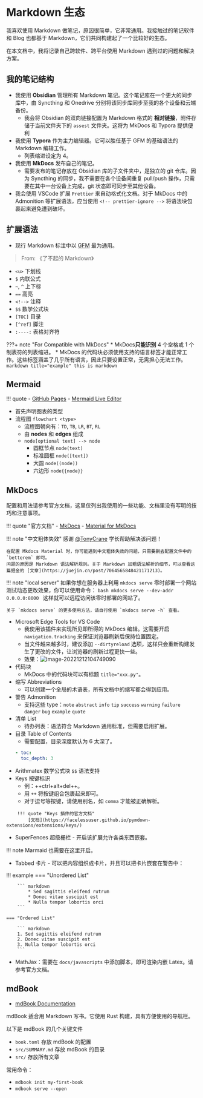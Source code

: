 # Markdown 生态

我喜欢使用 Markdown 做笔记，原因很简单，它非常通用。我接触过的笔记软件和 Blog 也都基于 Markdown，它们共同构建起了一个比较好的生态。

在本文档中，我将记录自己跨软件、跨平台使用 Markdown 遇到过的问题和解决方案。

## 我的笔记结构

-   我使用 **Obsidian** 管理所有 Markdown 笔记。这个笔记库在一个更大的同步库中，由 Syncthing 和 Onedrive 分别将该同步库同步至我的各个设备和云端备份。
    -   我会将 Obsidian 的双向链接配置为 Markdown 格式的 **相对链接**，附件存储于当前文件夹下的 `assest` 文件夹。这将为 MkDocs 和 Typora 提供便利
-   我使用 **Typora** 作为主力编辑器。它可以胜任基于 GFM 的基础语法的 Markdown 编辑工作。
    -   列表缩进设定为 4。
-   我使用 **MkDocs** 发布自己的笔记。
    -   需要发布的笔记存放在 Obsidian 库的子文件夹中，是独立的 git 仓库。因为 Syncthing 的同步，我不需要在各个设备间重复 pull/push 操作，只需要在其中一台设备上完成，git 状态即可同步至其他设备。
-   我会使用 VSCode 扩展 `Prettier` 来自动格式化文档。对于 MkDocs 中的 Admonition 等扩展语法，应当使用 `<!-- prettier-ignore -->` 将语法块包裹起来避免遭到破坏。

## 扩展语法

-   现行 Markdown 标注中以 [GFM](https://github.github.com/gfm) 最为通用。

> From:
> 《了不起的 Markdown》

-   `<u>` 下划线
-   `$` 内联公式
-   `~`, `^` 上下标
-   `==` 高亮
-   `<!-->` 注释
-   `$$` 数学公式块
-   `[TOC]` 目录
-   `[^ref]` 脚注
-   `:----:` 表格对齐符

<!-- prettier-ignore-start -->
???+ note "For Compatible with MkDocs"
    * MkDocs**只能识别** 4 个空格或 1 个制表符的列表缩进。
    * MkDocs 的代码块必须使用支持的语言标签才能正常工作。这些标签涵盖了几乎所有语言，因此只要设置正常，无需担心无法工作。
        ```markdown title="example"
        this is markdown
        ```
<!-- prettier-ignore-end -->

## Mermaid

<!-- prettier-ignore-start -->
!!! quote
    -   [GitHub Pages](https://mermaid-js.github.io/mermaid/#/)
    -   [Mermaid Live Editor](https://mermaid-js.github.io/mermaid-live-editor/)
<!-- prettier-ignore-end -->

-   首先声明图表的类型
-   流程图 `flowchart <type>`
    -   流程图朝向有：`TD`, `TB`, `LR`, `BT`, `RL`
    -   由 **nodes** 和 **edges** 组成
    -   `node[optional text] --> node`
        -   圆框节点 `node(text)`
        -   标准圆框 `node([text])`
        -   大圆 `node((node))`
        -   六边形 `node{{node}}`

## MkDocs

配置和用法请参考官方文档，这里仅列出我使用的一些功能、文档里没有写明的技巧和注意事项。

<!-- prettier-ignore-start -->
!!! quote "官方文档"
    -   [MkDocs](https://www.mkdocs.org/)
    -   [Material for MkDocs](https://squidfunk.github.io/mkdocs-material/)

!!! note "中文粗体失效"
    感谢 [@TonyCrane](https://tonycrane.cc/) 学长帮助解决该问题！

    在配置 Mkdocs Material 时，你可能遇到中文粗体失效的问题，只需要删去配置文件中的 `betterem` 即可。
    问题的原因是 Markdown 语法解析规则。关于 Markdown 加粗语法解析的细节，可以查看这篇掘金的 [文章](https://juejin.cn/post/7064565848421171213)。

!!! note "local server"
    如果你想在服务器上利用 `mkdocs serve` 零时部署一个网站测试动态更改效果，你可以使用命令：
    ```bash
    mkdocs serve --dev-addr 0.0.0.0:8000
    ```
    这样就可以远程访问该零时部署的网站了。

    关于 `mkdocs serve` 的更多使用方法，请自行使用 `mkdocs serve -h` 查看。
<!-- prettier-ignore-end -->

-   Microsoft Edge Tools for VS Code
    -   我使用该插件来实现所见即所得的 MkDocs 编辑。这需要开启 `navigation.tracking` 来保证浏览器刷新后保持位置固定。
    -   当文件越来越多时，建议添加 `--dirtyreload` 选项，这样只会重新构建发生了更改的文件，让浏览器的刷新过程更快一些。
    -   效果：![image-20221212104749090](assets/image-20221212104749090.png)
-   代码块
    -   MkDocs 中的代码块可以有标题 `title="xxx.py"`。
-   缩写 Abbreviations
    -   可以创建一个全局的术语表，所有文档中的缩写都会得到应用。
-   警告 Admonition
    -   支持这些 type：`note` `abstract` `info` `tip` `success` `warning` `failure` `danger` `bug` `example` `quote`
-   清单 List
    -   待办列表：语法符合 Markdown 通用标准，但需要启用扩展。
-   目录 Table of Contents
    -   需要配置，目录深度默认为 6 太深了。
    ```yaml
    - toc:
      toc_depth: 3
    ```
-   Arithmatex 数学公式块 `$$` 语法支持
-   Keys 按键标识
    -   例：++ctrl+alt+del++。
    -   用 `++` 将按键组合包裹起来即可。
    -   对于逗号等按键，请使用别名，如 `comma` 才能被正确解析。

<!-- prettier-ignore-start -->
        !!! quote "Keys 插件的官方文档"
            [文档](https://facelessuser.github.io/pymdown-extensions/extensions/keys/)
<!-- prettier-ignore-end -->

-   SuperFences 超级栅栏 - 开启该扩展允许各类东西嵌套。

<!-- prettier-ignore-start -->
!!! note
    Marmaid 也需要在这里开启。
<!-- prettier-ignore-end -->

-   Tabbed 卡片 - 可以把内容组织成卡片，并且可以把卡片嵌套在警告中：

<!-- prettier-ignore-start -->
!!! example
    === "Unordered List"

        ``` markdown
            * Sed sagittis eleifend rutrum
            * Donec vitae suscipit est
            * Nulla tempor lobortis orci
        ```
    
    === "Ordered List"
    
        ``` markdown
        1. Sed sagittis eleifend rutrum
        2. Donec vitae suscipit est
        3. Nulla tempor lobortis orci
        ```
<!-- prettier-ignore-end -->

-   MathJax：需要在 `docs/javascripts` 中添加脚本，即可渲染内嵌 Latex。请参考官方文档。

## mdBook

- [mdBook Documentation](https://rust-lang.github.io/mdBook/)

mdBook 适合用 Markdown 写书。它使用 Rust 构建，具有方便使用的导航栏。

以下是 mdBook 的几个关键文件

- `book.toml` 存放 mdBook 的配置
- `src/SUMMARY.md` 存放 mdBook 的目录
- `src/` 存放所有文章

常用命令：

- `mdbook init my-first-book`
- `mdbook serve --open`
